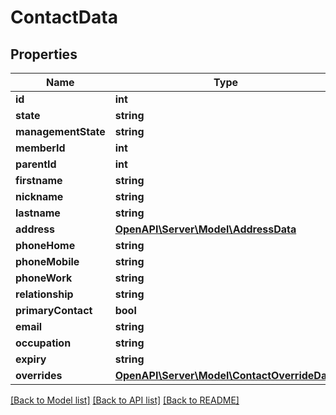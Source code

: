 # ContactData

## Properties
Name | Type | Description | Notes
------------ | ------------- | ------------- | -------------
**id** | **int** |  | 
**state** | **string** |  | 
**managementState** | **string** |  | 
**memberId** | **int** |  | 
**parentId** | **int** |  | [optional] 
**firstname** | **string** |  | 
**nickname** | **string** |  | [optional] 
**lastname** | **string** |  | 
**address** | [**OpenAPI\Server\Model\AddressData**](AddressData.md) |  | [optional] 
**phoneHome** | **string** |  | [optional] 
**phoneMobile** | **string** |  | [optional] 
**phoneWork** | **string** |  | [optional] 
**relationship** | **string** |  | [optional] 
**primaryContact** | **bool** |  | [optional] 
**email** | **string** |  | [optional] 
**occupation** | **string** |  | [optional] 
**expiry** | **string** |  | [optional] 
**overrides** | [**OpenAPI\Server\Model\ContactOverrideData**](ContactOverrideData.md) |  | [optional] 

[[Back to Model list]](../README.md#documentation-for-models) [[Back to API list]](../README.md#documentation-for-api-endpoints) [[Back to README]](../README.md)


